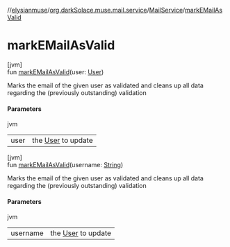 //[elysianmuse](../../../index.md)/[org.darkSolace.muse.mail.service](../index.md)/[MailService](index.md)/[markEMailAsValid](mark-e-mail-as-valid.md)

# markEMailAsValid

[jvm]\
fun [markEMailAsValid](mark-e-mail-as-valid.md)(user: [User](../../org.darkSolace.muse.user.model/-user/index.md))

Marks the email of the given user as validated and cleans up all data regarding the (previously outstanding) validation

#### Parameters

jvm

| | |
|---|---|
| user | the [User](../../org.darkSolace.muse.user.model/-user/index.md) to update |

[jvm]\
fun [markEMailAsValid](mark-e-mail-as-valid.md)(username: [String](https://kotlinlang.org/api/latest/jvm/stdlib/kotlin/-string/index.html))

Marks the email of the given user as validated and cleans up all data regarding the (previously outstanding) validation

#### Parameters

jvm

| | |
|---|---|
| username | the [User](../../org.darkSolace.muse.user.model/-user/index.md) to update |
